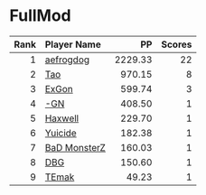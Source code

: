 # FullMod
| Rank | Player Name |  PP  | Scores |
| ----:|:----------- | ----:| ------:|
| 1 | [aefrogdog](https://osu.ppy.sh/u/4178672) | 2229.33 | 22 |
| 2 | [Tao](https://osu.ppy.sh/u/2167041) | 970.15 | 8 |
| 3 | [ExGon](https://osu.ppy.sh/u/214187) | 599.74 | 3 |
| 4 | [-GN](https://osu.ppy.sh/u/895581) | 408.50 | 1 |
| 5 | [Haxwell](https://osu.ppy.sh/u/1726105) | 229.70 | 1 |
| 6 | [Yuicide](https://osu.ppy.sh/u/4263900) | 182.38 | 1 |
| 7 | [BaD MonsterZ](https://osu.ppy.sh/u/6189031) | 160.03 | 1 |
| 8 | [DBG](https://osu.ppy.sh/u/2526272) | 150.60 | 1 |
| 9 | [TEmak](https://osu.ppy.sh/u/5431047) | 49.23 | 1 |

